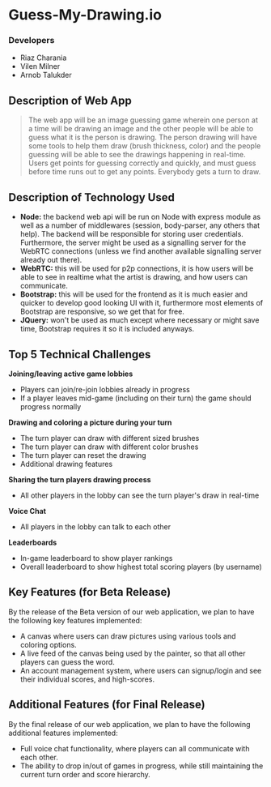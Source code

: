 # Guess-My-Drawing.io

### Developers
* Riaz Charania
* Vilen Milner
* Arnob Talukder

## Description of Web App
> The web app will be an image guessing game wherein one person at a time will be drawing an image and the other people will be able to guess what it is the person is drawing. The person drawing will have some tools to help them draw (brush thickness, color) and the people guessing will be able to see the drawings happening in real-time. Users get points for guessing correctly and quickly, and must guess before time runs out to get any points. Everybody gets a turn to draw.

## Description of Technology Used
* **Node:** the backend web api will be run on Node with express module as well as a number of middlewares (session, body-parser, any others that help). The backend will be responsible for storing user credentials. Furthermore, the server might be used as a signalling server for the WebRTC connections (unless we find another available signalling server already out there). 
* **WebRTC:** this will be used for p2p connections, it is how users will be able to see in realtime what the artist is drawing, and how users can communicate.
* **Bootstrap:** this will be used for the frontend as it is much easier and quicker to develop good looking UI with it, furthermore most elements of Bootstrap are responsive, so we get that for free.
* **JQuery:** won't be used as much except where necessary or might save time, Bootstrap requires it so it is included anyways.

## Top 5 Technical Challenges
**Joining/leaving active game lobbies**

 * Players can join/re-join lobbies already in progress
 * If a player leaves mid-game (including on their turn) the game should progress normally

**Drawing and coloring a picture during your turn**

 * The turn player can draw with different sized brushes
 * The turn player can draw with different color brushes
 * The turn player can reset the drawing
 * Additional drawing features

**Sharing the turn players drawing process**

 * All other players in the lobby can see the turn player's draw in real-time

**Voice Chat**

 * All players in the lobby can talk to each other

**Leaderboards**

 * In-game leaderboard to show player rankings
 * Overall leaderboard to show highest total scoring players (by username)

## Key Features (for Beta Release)
By the release of the Beta version of our web application, we plan to have the following key features implemented:

* A canvas where users can draw pictures using various tools and coloring options.
* A live feed of the canvas being used by the painter, so that all other players can guess the word.
* An account management system, where users can signup/login and see their individual scores, and high-scores.

## Additional Features (for Final Release)
By the final release of our web application, we plan to have the following additional  features implemented:

* Full voice chat functionality, where players can all communicate with each other.
* The ability to drop in/out of games in progress, while still maintaining the current turn order and score hierarchy.

